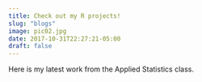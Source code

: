 ```yaml
---
title: Check out my R projects!
slug: "blogs"
image: pic02.jpg
date: 2017-10-31T22:27:21-05:00
draft: false
---
```


Here is my latest work from the Applied Statistics class.